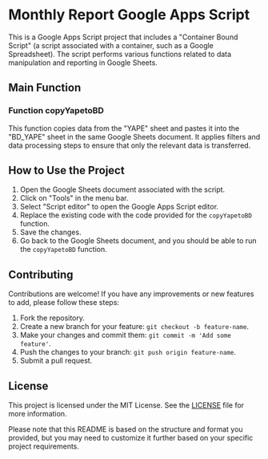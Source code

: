 # Monthly Report Google Apps Script

This is a Google Apps Script project that includes a "Container Bound Script" (a script associated with a container, such as a Google Spreadsheet). The script performs various functions related to data manipulation and reporting in Google Sheets.

## Main Function

### Function copyYapetoBD

This function copies data from the "YAPE" sheet and pastes it into the "BD_YAPE" sheet in the same Google Sheets document. It applies filters and data processing steps to ensure that only the relevant data is transferred.

## How to Use the Project

1. Open the Google Sheets document associated with the script.
2. Click on "Tools" in the menu bar.
3. Select "Script editor" to open the Google Apps Script editor.
4. Replace the existing code with the code provided for the `copyYapetoBD` function.
5. Save the changes.
6. Go back to the Google Sheets document, and you should be able to run the `copyYapetoBD` function.

## Contributing

Contributions are welcome! If you have any improvements or new features to add, please follow these steps:

1. Fork the repository.
2. Create a new branch for your feature: `git checkout -b feature-name`.
3. Make your changes and commit them: `git commit -m 'Add some feature'`.
4. Push the changes to your branch: `git push origin feature-name`.
5. Submit a pull request.

## License

This project is licensed under the MIT License. See the [LICENSE](LICENSE) file for more information.

Please note that this README is based on the structure and format you provided, but you may need to customize it further based on your specific project requirements.
